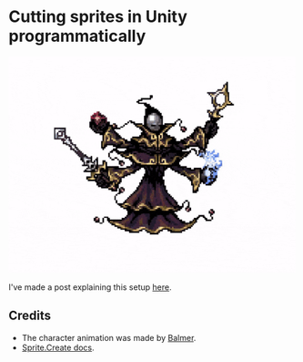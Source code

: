 # Cutting sprites in Unity programmatically

![sprite being cutted](imgs/sprite-being-cutted.gif)

I've made a post explaining this setup [here](https://acadev.hashnode.dev/cutting-sprites-in-unity-programmatically).

## Credits

- The character animation was made by [Balmer](https://opengameart.org/content/bosses-and-monsters-spritesheets-ars-notoria).
- [Sprite.Create docs](https://docs.unity3d.com/ScriptReference/Sprite.Create.html).
